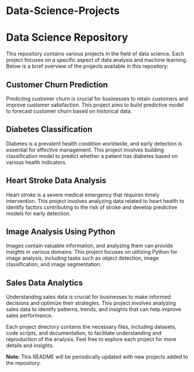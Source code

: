 # Data-Science-Projects
# Data Science Repository

This repository contains various projects in the field of data science. Each project focuses on a specific aspect of data analysis and machine learning. Below is a brief overview of the projects available in this repository:

## Customer Churn Prediction
Predicting customer churn is crucial for businesses to retain customers and improve customer satisfaction. This project aims to build predictive model to forecast customer churn based on historical data.

## Diabetes Classification
Diabetes is a prevalent health condition worldwide, and early detection is essential for effective management. This project involves building classification model to predict whether a patient has diabetes based on various health indicators.

## Heart Stroke Data Analysis
Heart stroke is a severe medical emergency that requires timely intervention. This project involves analyzing data related to heart health to identify factors contributing to the risk of stroke and develop predictive models for early detection.

## Image Analysis Using Python
Images contain valuable information, and analyzing them can provide insights in various domains. This project focuses on utilizing Python for image analysis, including tasks such as object detection, image classification, and image segmentation.

## Sales Data Analytics
Understanding sales data is crucial for businesses to make informed decisions and optimize their strategies. This project involves analyzing sales data to identify patterns, trends, and insights that can help improve sales performance.

Each project directory contains the necessary files, including datasets, code scripts, and documentation, to facilitate understanding and reproduction of the analysis. Feel free to explore each project for more details and insights.

**Note:** This README will be periodically updated with new projects added to the repository.
